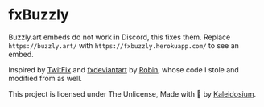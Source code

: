 # fxBuzzly

Buzzly.art embeds do not work in Discord, this fixes them. Replace `https://buzzly.art/` with `https://fxbuzzly.herokuapp.com/` to see an embed.

Inspired by [TwitFix](https://github.com/robinuniverse/TwitFix) and [fxdeviantart](https://github.com/robinuniverse/fxdeviantart) by [Robin](https://github.com/robinuniverse), whose code I stole and modified from as well.

This project is licensed under The Unlicense, Made with 🧪 by [Kaleidosium](https://github.com/Kaleidosium).
